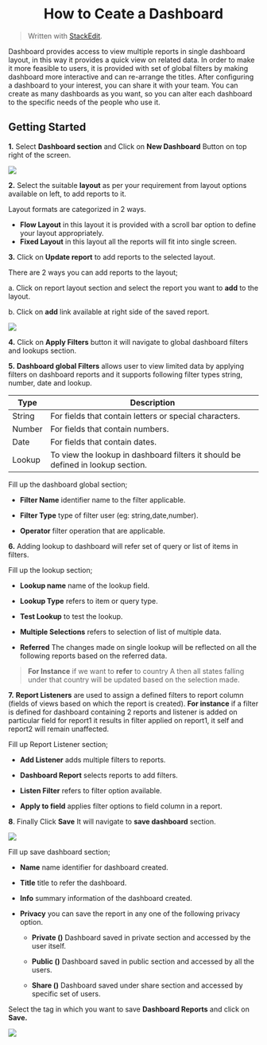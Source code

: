 

<center><h1>How to Ceate a Dashboard</h1></center>

> Written with [StackEdit](https://stackedit.io/).

Dashboard provides access to view multiple reports in single dashboard layout, in this way it provides a quick view on related data. In order to make it more feasible to users, it is provided with set of global filters by making dashboard more interactive and can re-arrange the titles. After configuring a dashboard to your interest, you can share it with your team. You can create as many dashboards as you want, so you can alter each dashboard to the specific needs of the people who use it.

## Getting Started


**1.** Select **Dashboard section** and Click on **New Dashboard** Button on top right of the screen. 

![
](https://raw.githubusercontent.com/sv18042016/fp1/90511a882ffd694c16d44cb8f74b6f97e9db823e/images/create_dash_ur_1.png)

**2.** Select the suitable **layout** as per your requirement from layout options available on left, to add reports to it.

 Layout formats are categorized in 2 ways.
- **Flow Layout** in this layout it is provided with a scroll bar option to define your layout appropriately.
- **Fixed Layout** in this layout all the reports will fit into single screen.

**3.** Click on **Update report** to add reports to the selected layout. 

There are 2 ways you can add reports to the layout;

a. Click on report layout section and select the report you want to **add** to the layout.

b. Click on **add** link available at right side of the saved report. 

![
](https://raw.githubusercontent.com/sv18042016/fp1/90511a882ffd694c16d44cb8f74b6f97e9db823e/images/create_dash_ur_2.png)

**4.**  Click on **Apply Filters** button it will navigate to  global dashboard filters and lookups section.

 **5.** **Dashboard global Filters** allows user to view limited data by applying filters on dashboard reports and it supports following filter types string, number, date and lookup.
 
|  **Type** | **Description** |
|  ------ | ------ |
|  String | For fields that contain letters or special characters. |
|  Number | For fields that contain numbers. |
|  Date | For fields that contain dates. |
|  Lookup | To view the lookup in dashboard filters it should be defined in lookup section. |

Fill up the dashboard global section;

-   **Filter Name**  identifier name to the filter applicable.

-   **Filter Type**  type of filter user (eg: string,date,number).

-   **Operator**  filter operation that are applicable.

**6.** Adding lookup to dashboard will refer set of query or list of items in filters.

Fill up the lookup section;
  -   **Lookup name**  name of the lookup field.
   
   -   **Lookup Type**  refers to item or query type.
   
   -   **Test Lookup**  to test the lookup.
   
   -   **Multiple Selections**  refers to selection of list of multiple data.
   
   -   **Referred** The changes made on single lookup will be reflected on all the following reports based on the referred data.
  > **For Instance**  if we want to **refer** to country A then all states falling under that country will be updated based on the selection made.

**7.** **Report Listeners** are used to assign a defined filters to report column (fields of views based on which the report is created). 
**For instance** if a filter is defined for dashboard containing 2 reports and listener is added on particular field for report1 it results in filter applied on report1, it self and report2 will remain unaffected.

Fill up Report Listener section;

-   **Add Listener**  adds multiple filters to reports.

-   **Dashboard Report**  selects reports to add filters.
    
-   **Listen Filter**  refers to filter option available.
    
-   **Apply to field**  applies filter options to field column in a report.
    
**8**. Finally Click **Save** It will navigate to **save dashboard** section.

![
](https://raw.githubusercontent.com/sv18042016/fp1/90511a882ffd694c16d44cb8f74b6f97e9db823e/images/create_dash_ur_3.png)

Fill up save dashboard section;

-   **Name**  name identifier for dashboard created.
    
-   **Title**  title to refer the dashboard.
    
-   **Info**  summary information of the dashboard created.
    
-   **Privacy**  you can save the report in any one of the following privacy option.
    
    -   **Private ()**  Dashboard saved in private section and accessed by the user itself.
        
    -   **Public ()**  Dashboard saved in public section and accessed by all the users.
        
    -   **Share ()**  Dashboard saved under share section and accessed by specific set of users.

Select the tag in which you want to save **Dashboard Reports** and click on **Save.**

![
](https://raw.githubusercontent.com/sv18042016/fp1/90511a882ffd694c16d44cb8f74b6f97e9db823e/images/create_dash_ur_4.png) 
<!--stackedit_data:
eyJoaXN0b3J5IjpbLTY1MDIxMjUxMywyMjIwNzI3MjFdfQ==
-->